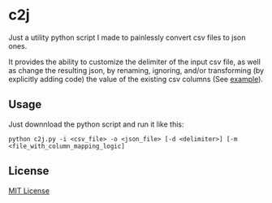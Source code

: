 # c2j
Just a utility python script I made to painlessly convert csv files to json ones. 

It provides the ability to customize the delimiter of the input csv file, as well as change the resulting json,  by renaming, ignoring, and/or transforming (by explicitly adding code) the value of the existing csv columns (See [example](/example)).

## Usage

Just downnload the python script and run it like this:

```
python c2j.py -i <csv_file> -o <json_file> [-d <delimiter>] [-m <file_with_column_mapping_logic]
```

## License
[MIT License](LICENSE)
